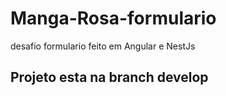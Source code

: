# Manga-Rosa-formulario
desafio formulario feito em Angular e NestJs

## Projeto esta na branch develop
